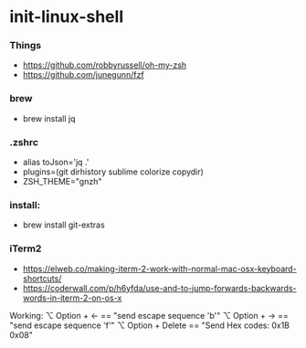 # init-linux-shell

### Things
* https://github.com/robbyrussell/oh-my-zsh
* https://github.com/junegunn/fzf

### brew
* brew install jq


### .zshrc
* alias toJson='jq .'
* plugins=(git dirhistory sublime colorize copydir)
* ZSH_THEME="gnzh"

### install:
* brew install git-extras

### iTerm2

* https://elweb.co/making-iterm-2-work-with-normal-mac-osx-keyboard-shortcuts/
* https://coderwall.com/p/h6yfda/use-and-to-jump-forwards-backwards-words-in-iterm-2-on-os-x

Working: 
⌥ Option + <- == "send escape sequence 'b'"
⌥ Option + -> == "send escape sequence 'f'"
⌥ Option + Delete == "Send Hex codes: 0x1B 0x08"
